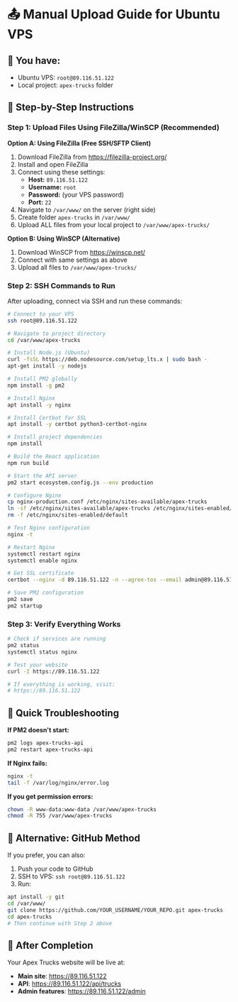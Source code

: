 # 📤 Manual Upload Guide for Ubuntu VPS

## 🎯 You have: 
- Ubuntu VPS: `root@89.116.51.122`
- Local project: `apex-trucks` folder

## 📝 Step-by-Step Instructions

### Step 1: Upload Files Using FileZilla/WinSCP (Recommended)

**Option A: Using FileZilla (Free SSH/SFTP Client)**
1. Download FileZilla from https://filezilla-project.org/
2. Install and open FileZilla
3. Connect using these settings:
   - **Host:** `89.116.51.122`
   - **Username:** `root`
   - **Password:** (your VPS password)
   - **Port:** `22`
4. Navigate to `/var/www/` on the server (right side)
5. Create folder `apex-trucks` in `/var/www/`
6. Upload ALL files from your local project to `/var/www/apex-trucks/`

**Option B: Using WinSCP (Alternative)**
1. Download WinSCP from https://winscp.net/
2. Connect with same settings as above
3. Upload all files to `/var/www/apex-trucks/`

### Step 2: SSH Commands to Run

After uploading, connect via SSH and run these commands:

```bash
# Connect to your VPS
ssh root@89.116.51.122

# Navigate to project directory
cd /var/www/apex-trucks

# Install Node.js (Ubuntu)
curl -fsSL https://deb.nodesource.com/setup_lts.x | sudo bash -
apt-get install -y nodejs

# Install PM2 globally
npm install -g pm2

# Install Nginx
apt install -y nginx

# Install Certbot for SSL
apt install -y certbot python3-certbot-nginx

# Install project dependencies
npm install

# Build the React application
npm run build

# Start the API server
pm2 start ecosystem.config.js --env production

# Configure Nginx
cp nginx-production.conf /etc/nginx/sites-available/apex-trucks
ln -sf /etc/nginx/sites-available/apex-trucks /etc/nginx/sites-enabled/
rm -f /etc/nginx/sites-enabled/default

# Test Nginx configuration
nginx -t

# Restart Nginx
systemctl restart nginx
systemctl enable nginx

# Get SSL certificate
certbot --nginx -d 89.116.51.122 -n --agree-tos --email admin@89.116.51.122

# Save PM2 configuration
pm2 save
pm2 startup
```

### Step 3: Verify Everything Works

```bash
# Check if services are running
pm2 status
systemctl status nginx

# Test your website
curl -I https://89.116.51.122

# If everything is working, visit:
# https://89.116.51.122
```

## 🚨 Quick Troubleshooting

**If PM2 doesn't start:**
```bash
pm2 logs apex-trucks-api
pm2 restart apex-trucks-api
```

**If Nginx fails:**
```bash
nginx -t
tail -f /var/log/nginx/error.log
```

**If you get permission errors:**
```bash
chown -R www-data:www-data /var/www/apex-trucks
chmod -R 755 /var/www/apex-trucks
```

## 📱 Alternative: GitHub Method

If you prefer, you can also:

1. Push your code to GitHub
2. SSH to VPS: `ssh root@89.116.51.122`
3. Run:
```bash
apt install -y git
cd /var/www/
git clone https://github.com/YOUR_USERNAME/YOUR_REPO.git apex-trucks
cd apex-trucks
# Then continue with Step 2 above
```

## 🎉 After Completion

Your Apex Trucks website will be live at:
- **Main site**: https://89.116.51.122
- **API**: https://89.116.51.122/api/trucks
- **Admin features**: https://89.116.51.122/admin
